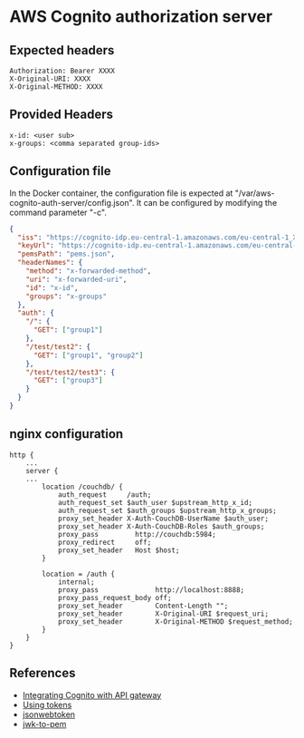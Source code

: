 # AWS Cognito authorization server

## Expected headers
```
Authorization: Bearer XXXX
X-Original-URI: XXXX
X-Original-METHOD: XXXX
```

## Provided Headers
```
x-id: <user sub>
x-groups: <comma separated group-ids>
```

## Configuration file
In the Docker container, the configuration file is expected at "/var/aws-cognito-auth-server/config.json".
It can be configured by modifying the command parameter "-c".
```JSON
{
  "iss": "https://cognito-idp.eu-central-1.amazonaws.com/eu-central-1_XXXXXX",
  "keyUrl": "https://cognito-idp.eu-central-1.amazonaws.com/eu-central-1_XXXXXX/.well-known/jwks.json",
  "pemsPath": "pems.json",
  "headerNames": {
    "method": "x-forwarded-method",
    "uri": "x-forwarded-uri",
    "id": "x-id",
    "groups": "x-groups"
  },
  "auth": {
    "/": {
      "GET": ["group1"]
    },
    "/test/test2": {
      "GET": ["group1", "group2"]
    },
    "/test/test2/test3": {
      "GET": ["group3"]
    }
  }
}
```

## nginx configuration
```
http {
    ...
    server {
    ...
        location /couchdb/ {
            auth_request     /auth;
            auth_request_set $auth_user $upstream_http_x_id;
            auth_request_set $auth_groups $upstream_http_x_groups;
            proxy_set_header X-Auth-CouchDB-UserName $auth_user;
            proxy_set_header X-Auth-CouchDB-Roles $auth_groups;
            proxy_pass         http://couchdb:5984;
            proxy_redirect     off;
            proxy_set_header   Host $host;
        }

        location = /auth {
            internal;
            proxy_pass              http://localhost:8888;
            proxy_pass_request_body off;
            proxy_set_header        Content-Length "";
            proxy_set_header        X-Original-URI $request_uri;
            proxy_set_header        X-Original-METHOD $request_method;
        }
    }
}
```

## References
  * [Integrating Cognito with API gateway](https://aws.amazon.com/blogs/mobile/integrating-amazon-cognito-user-pools-with-api-gateway/)
  * [Using tokens](https://docs.aws.amazon.com/cognito/latest/developerguide/amazon-cognito-user-pools-using-tokens-with-identity-providers.html)
  * [jsonwebtoken](https://www.npmjs.com/package/jsonwebtoken)
  * [jwk-to-pem](https://www.npmjs.com/package/jwk-to-pem)
